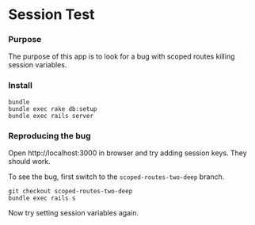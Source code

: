 # Session Test

### Purpose ###

The purpose of this app is to look for a bug with scoped routes killing session variables.

### Install ###

    bundle
    bundle exec rake db:setup
    bundle exec rails server

### Reproducing the bug ###

Open http://localhost:3000 in browser and try adding session keys. They should work.

To see the bug, first switch to the `scoped-routes-two-deep` branch.

    git checkout scoped-routes-two-deep
    bundle exec rails s

Now try setting session variables again.

